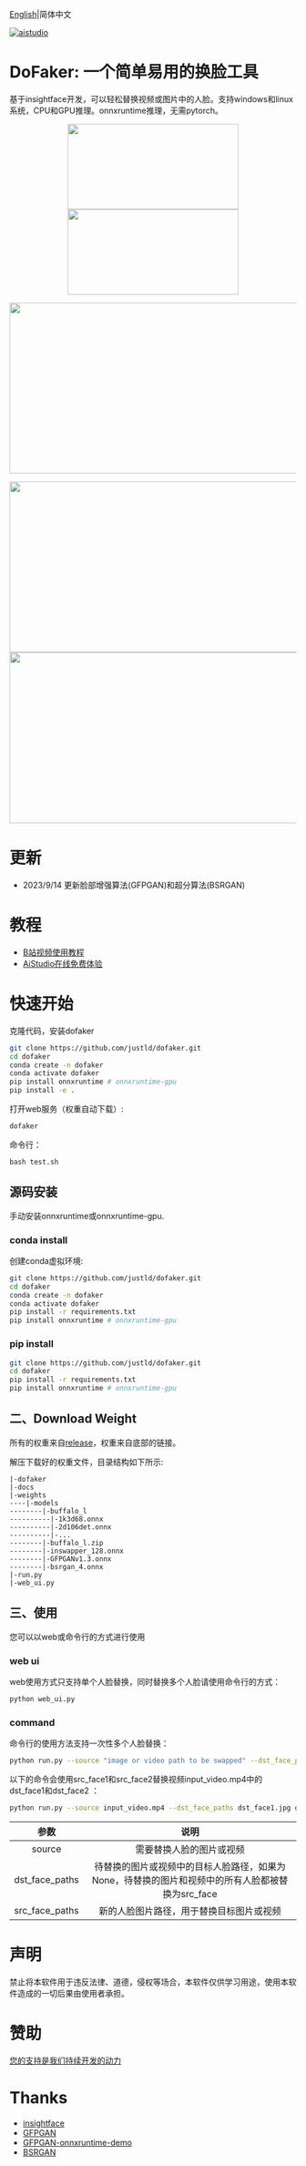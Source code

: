 [English](README.md)|简体中文

[![aistudio](https://img.shields.io/static/v1?label=aistudio&message=aistudio&color=blue)](https://aistudio.baidu.com/projectdetail/6759162)

# DoFaker: 一个简单易用的换脸工具
基于insightface开发，可以轻松替换视频或图片中的人脸。支持windows和linux系统，CPU和GPU推理。onnxruntime推理，无需pytorch。

<p align="center">
<img src="https://github.com/justld/dofaker/blob/main/docs/images/source.gif" width="300" height="150" href="https://www.bilibili.com/video/BV1b8411i7A8/"><img src="https://github.com/justld/dofaker/blob/main/docs/images/trump.jpg" width="300" height="150" href="https://www.bilibili.com/video/BV1b8411i7A8/">
</p>

<p align="center">
<img src="https://github.com/justld/dofaker/blob/main/docs/images/swapped.gif" width="600" height="300" href="https://www.bilibili.com/video/BV1b8411i7A8/"/>
</p>

<p align="center">
    <img src="https://github.com/justld/dofaker/blob/main/docs/test/multi.png" width="600" height="300" href="https://www.bilibili.com/video/BV1b8411i7A8/"/>
    <img src="https://github.com/justld/dofaker/blob/main/docs/images/multi.png" width="600" height="300" href="https://www.bilibili.com/video/BV1b8411i7A8/"/>
</p>

# 更新
- 2023/9/14 更新脸部增强算法(GFPGAN)和超分算法(BSRGAN)

# 教程
- [B站视频使用教程](https://www.bilibili.com/video/BV1b8411i7A8/)   
- [AiStudio在线免费体验](https://aistudio.baidu.com/projectdetail/6759162)   


# 快速开始
克隆代码，安装dofaker
```bash
git clone https://github.com/justld/dofaker.git
cd dofaker
conda create -n dofaker
conda activate dofaker
pip install onnxruntime # onnxruntime-gpu
pip install -e .
```

打开web服务（权重自动下载）:
```bash
dofaker
```

命令行：
```
bash test.sh
```


## 源码安装
手动安装onnxruntime或onnxruntime-gpu.

### conda install
创建conda虚拟环境:
```bash
git clone https://github.com/justld/dofaker.git
cd dofaker
conda create -n dofaker
conda activate dofaker
pip install -r requirements.txt
pip install onnxruntime # onnxruntime-gpu
```

### pip install
```bash
git clone https://github.com/justld/dofaker.git
cd dofaker
pip install -r requirements.txt
pip install onnxruntime # onnxruntime-gpu
```

## 二、Download Weight
所有的权重来自[release](https://github.com/justld/dofaker/releases)，权重来自底部的链接。

解压下载好的权重文件，目录结构如下所示:
```
|-dofaker
|-docs
|-weights
----|-models
--------|-buffalo_l
----------|-1k3d68.onnx
----------|-2d106det.onnx
----------|-...
--------|-buffalo_l.zip
--------|-inswapper_128.onnx
--------|-GFPGANv1.3.onnx
--------|-bsrgan_4.onnx
|-run.py
|-web_ui.py
```


## 三、使用
您可以以web或命令行的方式进行使用
### web ui
web使用方式只支持单个人脸替换，同时替换多个人脸请使用命令行的方式：
```bash
python web_ui.py
```

### command
命令行的使用方法支持一次性多个人脸替换：
```bash
python run.py --source "image or video path to be swapped" --dst_face_paths "dst_face1_path" "dst_face2_path" ... --src_face_paths "src_face1_path" "src_face2_path" ...
```

以下的命令会使用src_face1和src_face2替换视频input_video.mp4中的dst_face1和dst_face2 ：
```bash
python run.py --source input_video.mp4 --dst_face_paths dst_face1.jpg dst_face2.jpg --src_face_paths src_face1.jpg src_face2.jpg
```

|参数|说明|
|:---:|:---:|
|source|需要替换人脸的图片或视频|
|dst_face_paths|待替换的图片或视频中的目标人脸路径，如果为None，待替换的图片和视频中的所有人脸都被替换为src_face|
|src_face_paths|新的人脸图片路径，用于替换目标图片或视频|


# 声明
禁止将本软件用于违反法律、道德，侵权等场合，本软件仅供学习用途，使用本软件造成的一切后果由使用者承担。

# 赞助
[您的支持是我们持续开发的动力](https://justld.github.io/)

# Thanks
- [insightface](https://github.com/deepinsight/insightface)  
- [GFPGAN](https://github.com/TencentARC/GFPGAN)  
- [GFPGAN-onnxruntime-demo](https://github.com/xuanandsix/GFPGAN-onnxruntime-demo)  
- [BSRGAN](https://github.com/cszn/BSRGAN)  
